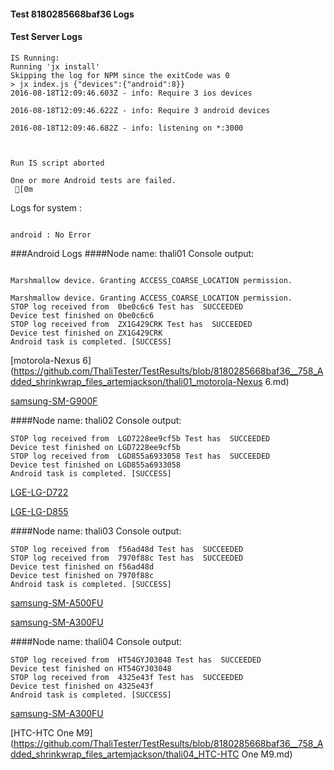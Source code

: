 #### Test 8180285668baf36 Logs

#### Test Server Logs
```
IS Running:
Running 'jx install'
Skipping the log for NPM since the exitCode was 0
> jx index.js {"devices":{"android":8}}
2016-08-18T12:09:46.603Z - info: Require 3 ios devices

2016-08-18T12:09:46.622Z - info: Require 3 android devices

2016-08-18T12:09:46.682Z - info: listening on *:3000


 
Run IS script aborted
 
One or more Android tests are failed.
 [0m

```


Logs for system : 
```

android : No Error
```


###Android Logs
####Node name: thali01
Console output:
```

Marshmallow device. Granting ACCESS_COARSE_LOCATION permission.

Marshmallow device. Granting ACCESS_COARSE_LOCATION permission.
STOP log received from  0be0c6c6 Test has  SUCCEEDED
Device test finished on 0be0c6c6 
STOP log received from  ZX1G429CRK Test has  SUCCEEDED
Device test finished on ZX1G429CRK 
Android task is completed. [SUCCESS]
```
[motorola-Nexus 6](https://github.com/ThaliTester/TestResults/blob/8180285668baf36__758_Added_shrinkwrap_files_artemjackson/thali01_motorola-Nexus 6.md)

[samsung-SM-G900F](https://github.com/ThaliTester/TestResults/blob/8180285668baf36__758_Added_shrinkwrap_files_artemjackson/thali01_samsung-SM-G900F.md)

####Node name: thali02
Console output:
```
STOP log received from  LGD7228ee9cf5b Test has  SUCCEEDED
Device test finished on LGD7228ee9cf5b 
STOP log received from  LGD855a6933058 Test has  SUCCEEDED
Device test finished on LGD855a6933058 
Android task is completed. [SUCCESS]
```
[LGE-LG-D722](https://github.com/ThaliTester/TestResults/blob/8180285668baf36__758_Added_shrinkwrap_files_artemjackson/thali02_LGE-LG-D722.md)

[LGE-LG-D855](https://github.com/ThaliTester/TestResults/blob/8180285668baf36__758_Added_shrinkwrap_files_artemjackson/thali02_LGE-LG-D855.md)

####Node name: thali03
Console output:
```
STOP log received from  f56ad48d Test has  SUCCEEDED
STOP log received from  7970f88c Test has  SUCCEEDED
Device test finished on f56ad48d 
Device test finished on 7970f88c 
Android task is completed. [SUCCESS]
```
[samsung-SM-A500FU](https://github.com/ThaliTester/TestResults/blob/8180285668baf36__758_Added_shrinkwrap_files_artemjackson/thali03_samsung-SM-A500FU.md)

[samsung-SM-A300FU](https://github.com/ThaliTester/TestResults/blob/8180285668baf36__758_Added_shrinkwrap_files_artemjackson/thali03_samsung-SM-A300FU.md)

####Node name: thali04
Console output:
```
STOP log received from  HT54GYJ03048 Test has  SUCCEEDED
Device test finished on HT54GYJ03048 
STOP log received from  4325e43f Test has  SUCCEEDED
Device test finished on 4325e43f 
Android task is completed. [SUCCESS]
```
[samsung-SM-A300FU](https://github.com/ThaliTester/TestResults/blob/8180285668baf36__758_Added_shrinkwrap_files_artemjackson/thali04_samsung-SM-A300FU.md)

[HTC-HTC One M9](https://github.com/ThaliTester/TestResults/blob/8180285668baf36__758_Added_shrinkwrap_files_artemjackson/thali04_HTC-HTC One M9.md)


